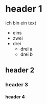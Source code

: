 # header 1
ich bin ein text

* eins
* zwei
* drei
    * drei a
    * drei b

## header 2
### header 3
#### header 4
